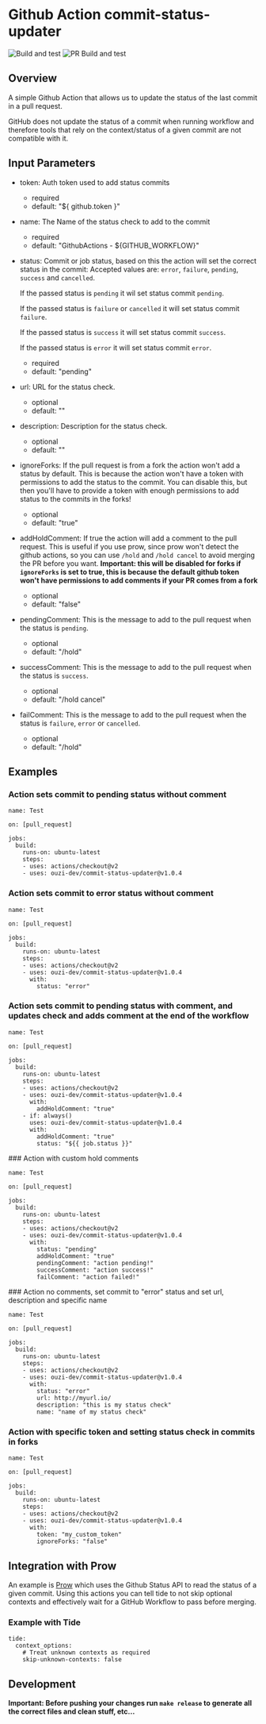 # Github Action commit-status-updater

![Build and test](https://github.com/ouzi-dev/commit-status-updater/workflows/Build%20and%20test/badge.svg)
![PR Build and test](https://github.com/ouzi-dev/commit-status-updater/workflows/PR%20Build%20and%20test/badge.svg)

## Overview

A simple Github Action that allows us to update the status of the last commit in a pull request.

GitHub does not update the status of a commit when running workflow and therefore tools that rely on the context/status of a given commit are not compatible with it.

## Input Parameters

* token: Auth token used to add status commits
  
  * required
  * default: "${ github.token }"
  
* name: The Name of the status check to add to the commit
  * required
  * default: "GithubActions - ${GITHUB_WORKFLOW}"
  
* status: Commit or job status, based on this the action will set the correct status in the commit: Accepted values are: `error`, `failure`, `pending`, `success` and `cancelled`.

  If the passed status is `pending` it wil set status commit `pending`.

  If the passed status is `failure` or `cancelled` it will set status commit `failure`.

  If the passed status is `success` it will set status commit `success`.

  If the passed status is `error` it will set status commit `error`.

  * required
  * default: "pending"
  
* url: URL for the status check.

  * optional
  * default: ""

* description: Description for the status check.

  * optional
  * default: ""

* ignoreForks: If the pull request is from a fork the action won't add a status by default. This is because the action won't have a token with permissions to add the status to the commit. You can disable this, but then you'll have to provide a token with enough permissions to add status to the commits in the forks!

  * optional
  * default: "true" 

* addHoldComment: If true the action will add a comment to the pull request. This is useful if you use prow, since prow won't detect the github actions, so you can use `/hold` and `/hold cancel` to avoid merging the PR before you want. __Important: this will be disabled for forks if `ignoreForks` is set to true, this is because the default github token won't have permissions to add comments if your PR comes from a fork__

  * optional
  * default: "false"

* pendingComment: This is the message to add to the pull request when the status is `pending`.

  * optional
  * default: "/hold"

* successComment: This is the message to add to the pull request when the status is `success`.

  * optional
  * default: "/hold cancel"

* failComment: This is the message to add to the pull request when the status is `failure`, `error` or `cancelled`.

  * optional
  * default: "/hold"
  
## Examples 

### Action sets commit to pending status without comment

```
name: Test

on: [pull_request]

jobs:
  build:
    runs-on: ubuntu-latest
    steps:
    - uses: actions/checkout@v2
    - uses: ouzi-dev/commit-status-updater@v1.0.4
```

### Action sets commit to error status without comment

```
name: Test

on: [pull_request]

jobs:
  build:
    runs-on: ubuntu-latest
    steps:
    - uses: actions/checkout@v2
    - uses: ouzi-dev/commit-status-updater@v1.0.4
      with:
        status: "error"
```

### Action sets commit to pending status with comment, and updates check and adds comment at the end of the workflow

```
name: Test

on: [pull_request]

jobs:
  build:
    runs-on: ubuntu-latest
    steps:
    - uses: actions/checkout@v2
    - uses: ouzi-dev/commit-status-updater@v1.0.4
      with:
        addHoldComment: "true"
    - if: always()
      uses: ouzi-dev/commit-status-updater@v1.0.4
      with:
        addHoldComment: "true"
        status: "${{ job.status }}"
```

### Action with custom hold comments

```
name: Test

on: [pull_request]

jobs:
  build:
    runs-on: ubuntu-latest
    steps:
    - uses: actions/checkout@v2
    - uses: ouzi-dev/commit-status-updater@v1.0.4
      with:
        status: "pending"
        addHoldComment: "true"
        pendingComment: "action pending!"
        successComment: "action success!"
        failComment: "action failed!"
```
 
### Action no comments, set commit to "error" status and set url, description and specific name

```
name: Test

on: [pull_request]

jobs:
  build:
    runs-on: ubuntu-latest
    steps:
    - uses: actions/checkout@v2
    - uses: ouzi-dev/commit-status-updater@v1.0.4
      with:
        status: "error"
        url: http://myurl.io/
        description: "this is my status check"
        name: "name of my status check"
```

### Action with specific token and setting status check in commits in forks

```
name: Test

on: [pull_request]

jobs:
  build:
    runs-on: ubuntu-latest
    steps:
    - uses: actions/checkout@v2
    - uses: ouzi-dev/commit-status-updater@v1.0.4
      with:
        token: "my_custom_token"
        ignoreForks: "false"
```

## Integration with Prow

An example is [Prow](https://github.com/kubernetes/test-infra/tree/master/prow) which uses the Github Status API to read the status of a given commit. 
Using this actions you can tell tide to not skip optional contexts and effectively wait for a GitHub Workflow to pass before merging.

### Example with Tide

```
tide:
  context_options:
    # Treat unknown contexts as required
    skip-unknown-contexts: false
```

## Development

__Important: Before pushing your changes run `make release` to generate all the correct files and clean stuff, etc...__